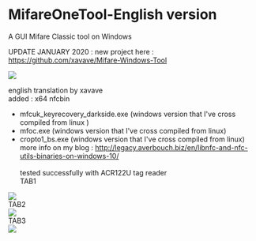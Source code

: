 # MifareOneTool-English version
A GUI Mifare Classic tool on Windows<br>

UPDATE JANUARY 2020 : new project here : https://github.com/xavave/Mifare-Windows-Tool

<a href="https://github.com/xavave/Mifare-Windows-Tool"><img src="https://user-images.githubusercontent.com/3501675/73345370-3cb78d80-4284-11ea-8c17-e67fa8b54adc.png" /></a>

english translation by xavave<br>
added : x64 nfcbin <br>
+ mfcuk_keyrecovery_darkside.exe (windows version that I've cross compiled from linux )<br>
+ mfoc.exe (windows version that I've cross compiled from linux)
+ cropto1_bs.exe (windows version that I've cross compiled from linux)
<br>more info on my blog : <a target="_blank" href="http://legacy.averbouch.biz/en/libnfc-and-nfc-utils-binaries-on-windows-10/">http://legacy.averbouch.biz/en/libnfc-and-nfc-utils-binaries-on-windows-10/</a></br>
<br>tested successfully with ACR122U tag reader
<br> TAB1 <br>
<img src="http://averbouch.biz/MifareOneTool2.jpg"/>
<br> TAB2 <br>
<img src="http://averbouch.biz/mifareOnetoolTab2u.JPG"/>
<br> TAB3 <br>
<img src="http://averbouch.biz/MifareOneTooltab3u.jpg"/>

